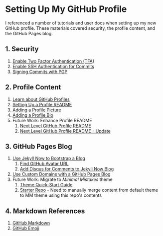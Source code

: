 # Setting Up My GitHub Profile

I referenced a number of tutorials and user docs when setting up my new GitHub profile.  These materials covered security, the profile content, and the GitHub Pages blog.

## 1. Security

1. [Enable Two Factor Authentication (TFA)](https://docs.github.com/en/github/authenticating-to-github/configuring-two-factor-authentication)
1. [Enable SSH Authentication for Commits](https://docs.github.com/en/github/authenticating-to-github/connecting-to-github-with-ssh)
1. [Signing Commits with PGP](https://www.ankursheel.com/blog/securing-git-commits-windows)

## 2. Profile Content

1. [Learn about GitHub Profiles](https://docs.github.com/en/github/setting-up-and-managing-your-github-profile/about-your-profile)
1. [Setting Up a Profile README](https://docs.github.com/en/github/setting-up-and-managing-your-github-profile/managing-your-profile-readme)
1. [Adding a Profile Picture](https://docs.github.com/en/github/setting-up-and-managing-your-github-profile/personalizing-your-profile#changing-your-profile-picture)
1. [Adding a Profile Bio](https://docs.github.com/en/github/setting-up-and-managing-your-github-profile/personalizing-your-profile#adding-a-bio-to-your-profile)
1. Future Work: Enhance Profile README
	1. [Next Level GitHub Profile README](https://www.youtube.com/watch?v=ECuqb5Tv9qI&t=6s)
	1. [Next Level GitHub Profile README - Update](https://www.youtube.com/watch?v=n6d4KHSKqGk)

## 3. GitHub Pages Blog

1. [Use Jekyll Now to Bootstrap a Blog](https://howchoo.com/git/how-to-blog-in-markdown-using-github-and-jekyll-now)
	1. [Find GitHub Avatar URL](https://github.com/barryclark/jekyll-now/issues/97)
	1. [Add Disqus for Comments to Jekyll Now Blog](https://github.com/barryclark/jekyll-now/wiki/How-to-add-Disqus-to-your-blog)
1. [Use Custom Domains with a GitHub Pages Blog](https://docs.github.com/en/github/working-with-github-pages/about-custom-domains-and-github-pages)
1. Future Work: Migrate to *Minimal Mistakes* theme
	1. [Theme Quick-Start Guide](https://mmistakes.github.io/minimal-mistakes/docs/quick-start-guide/)
	1. [Starter Repo](https://github.com/mmistakes/mm-github-pages-starter) - Need to manually merge content from default theme to MM theme using this repo's contents

## 4. Markdown References

1. [GitHub Markdown](https://guides.github.com/features/mastering-markdown/)
1. [GitHub Emoji](https://gist.github.com/rxaviers/7360908)

